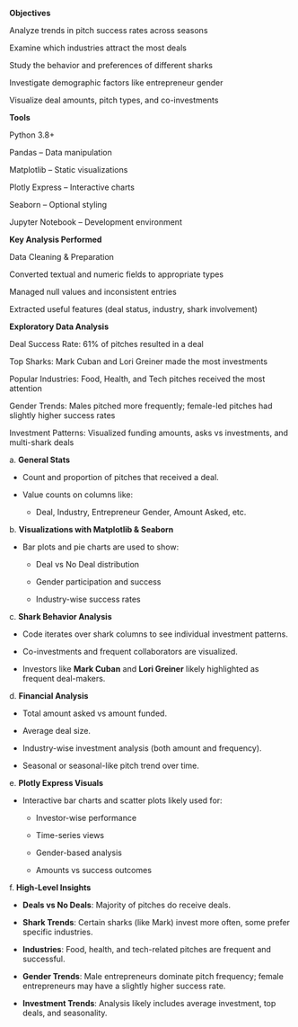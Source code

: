 
**Objectives**

Analyze trends in pitch success rates across seasons

Examine which industries attract the most deals

Study the behavior and preferences of different sharks

Investigate demographic factors like entrepreneur gender

Visualize deal amounts, pitch types, and co-investments


**Tools**

Python 3.8+

Pandas – Data manipulation

Matplotlib – Static visualizations

Plotly Express – Interactive charts

Seaborn – Optional styling

Jupyter Notebook – Development environment


**Key Analysis Performed**

Data Cleaning & Preparation

Converted textual and numeric fields to appropriate types

Managed null values and inconsistent entries

Extracted useful features (deal status, industry, shark involvement)


**Exploratory Data Analysis**


Deal Success Rate: 61% of pitches resulted in a deal

Top Sharks: Mark Cuban and Lori Greiner made the most investments

Popular Industries: Food, Health, and Tech pitches received the most attention

Gender Trends: Males pitched more frequently; female-led pitches had slightly higher success rates

Investment Patterns: Visualized funding amounts, asks vs investments, and multi-shark deals

a. **General Stats**

* Count and proportion of pitches that received a deal.

* Value counts on columns like:

  * Deal, Industry, Entrepreneur Gender, Amount Asked, etc.

 b. **Visualizations with Matplotlib & Seaborn**

* Bar plots and pie charts are used to show:

  * Deal vs No Deal distribution

  * Gender participation and success

  * Industry-wise success rates

c. **Shark Behavior Analysis**

* Code iterates over shark columns to see individual investment patterns.

* Co-investments and frequent collaborators are visualized.

* Investors like **Mark Cuban** and **Lori Greiner** likely highlighted as frequent deal-makers.

d. **Financial Analysis**

* Total amount asked vs amount funded.

* Average deal size.

* Industry-wise investment analysis (both amount and frequency).

* Seasonal or seasonal-like pitch trend over time.

e. **Plotly Express Visuals**

* Interactive bar charts and scatter plots likely used for:

  * Investor-wise performance

  * Time-series views

  * Gender-based analysis

  * Amounts vs success outcomes

f. **High-Level Insights**

* **Deals vs No Deals**: Majority of pitches do receive deals.

* **Shark Trends**: Certain sharks (like Mark) invest more often, some prefer specific industries.

* **Industries**: Food, health, and tech-related pitches are frequent and successful.

* **Gender Trends**: Male entrepreneurs dominate pitch frequency; female entrepreneurs may have a slightly higher success rate.

* **Investment Trends**: Analysis likely includes average investment, top deals, and seasonality.
